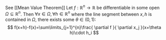 See [[Mean Value Theorem]]
Let $f:\mathbb{R}^n\to \mathbb{R}$ be differentiable in some open $\Omega \subseteq \mathbb{R}^n$. Then $\forall x\in\Omega,\forall h\in\mathbb{R}^n$ where the line segment between $x,h$ is contained in $\Omega$, there exists some $\theta \in(0,1)$:
$$
f(x+h)-f(x)=\sum\limits_{j=1}^{n}\frac{ \partial f }{ \partial x_j }(x+\theta h)\cdot h_i 
$$